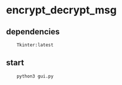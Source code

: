 # encrypt_decrypt_msg

## dependencies 
```
    Tkinter:latest
```
## start
```
    python3 gui.py
```
